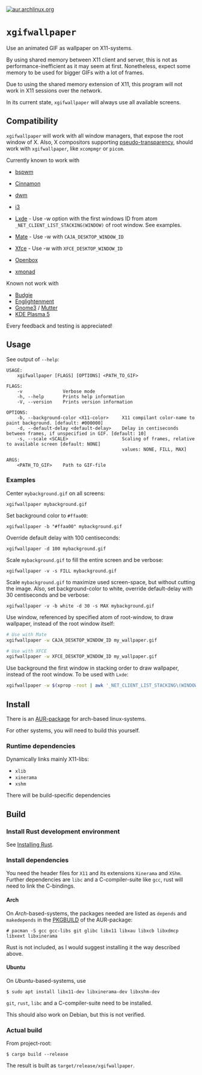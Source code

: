 [![aur.archlinux.org](https://img.shields.io/aur/version/xgifwallpaper)](https://aur.archlinux.org/packages/xgifwallpaper)

# `xgifwallpaper`

Use an animated GIF as wallpaper on X11-systems.

By using shared memory between X11 client and server, this is not as 
performance-inefficient as it may seem at first. Nonetheless, expect some
memory to be used for bigger GIFs with a lot of frames.

Due to using the shared memory extension of X11, this program will not work
in X11 sessions over the network.

In its current state, `xgifwallpaper` will always use all available screens.

## Compatibility

`xgifwallpaper` will work with all window managers, that expose the root
window of X. Also, X compositors supporting
[pseudo-transparency](https://en.wikipedia.org/wiki/Pseudo-transparency#XROOTPMAP_ID_and_ESETROOT_PMAP_ID_properties),
should work with `xgifwallpaper`, like `xcompmgr` or `picom`.

Currently known to work with

* [bspwm](https://github.com/baskerville/bspwm)
* [Cinnamon](https://github.com/linuxmint/Cinnamon)
* [dwm](https://dwm.suckless.org)
* [i3](https://i3wm.org)
* [Lxde](http://www.lxde.org) - Use -w option with the first windows ID from 
atom `_NET_CLIENT_LIST_STACKING(WINDOW)` of root window. See examples.

* [Mate](https://mate-desktop.org) - Use -w with `CAJA_DESKTOP_WINDOW_ID`
* [Xfce](https://www.xfce.org) - Use -w with `XFCE_DESKTOP_WINDOW_ID`
* [Openbox](https://github.com/danakj/openbox)
* [xmonad](https://xmonad.org)

Known not work with 

* [Budgie](https://github.com/solus-project/budgie-desktop)
* [Englightenment](https://www.enlightenment.org)
* [Gnome3](https://www.gnome.org/gnome-3) /
[Mutter](https://gitlab.gnome.org/GNOME/mutter)
* [KDE Plasma 5](https://kde.org/plasma-desktop)

Every feedback and testing is appreciated!

## Usage

See output of `--help`:

```console
USAGE:
    xgifwallpaper [FLAGS] [OPTIONS] <PATH_TO_GIF>

FLAGS:
    -v               Verbose mode
    -h, --help       Prints help information
    -V, --version    Prints version information

OPTIONS:
    -b, --background-color <X11-color>     X11 compilant color-name to paint background. [default: #000000]
    -d, --default-delay <default-delay>    Delay in centiseconds between frames, if unspecified in GIF. [default: 10]
    -s, --scale <SCALE>                    Scaling of frames, relative to available screen [default: NONE]
                                           values: NONE, FILL, MAX]

ARGS:
    <PATH_TO_GIF>    Path to GIF-file
```

### Examples

Center `mybackground.gif` on all screens:

`xgifwallpaper mybackground.gif`

Set background color to `#ffaa00`:

`xgifwallpaper -b "#ffaa00" mybackground.gif`

Override default delay with 100 centiseconds:

`xgifwallpaper -d 100 mybackground.gif`

Scale `mybackground.gif` to fill the entire screen and be verbose:

`xgifwallpaper -v -s FILL mybackground.gif`

Scale `mybackground.gif` to maximize used screen-space, but without cutting the
image. Also, set background-color to white, override default-delay with 30
centiseconds and be verbose:

`xgifwallpaper -v -b white -d 30 -s MAX mybackground.gif`

Use window, referenced by specified atom of root-window, to draw wallpaper,
instead of the root window itself:

```bash
# Use with Mate
xgifwallpaper -w CAJA_DESKTOP_WINDOW_ID my_wallpaper.gif

# Use with XFCE
xgifwallpaper -w XFCE_DESKTOP_WINDOW_ID my_wallpaper.gif
```

Use background the first window in stacking order to draw wallpaper, instead of
the root window. To be used with `Lxde`:

```bash   
xgifwallpaper -w $(xprop -root | awk '_NET_CLIENT_LIST_STACKING\(WINDOW\)/{print $5}' | tr -d m) mybackground.gif
```

## Install

There is an [AUR-package](https://aur.archlinux.org/packages/xgifwallpaper/)
for arch-based linux-systems.

For other systems, you will need to build this yourself.

### Runtime dependencies

Dynamically links mainly X11-libs:

* `xlib`
* `xinerama`
* `xshm`

There will be build-specific dependencies

## Build

### Install Rust development environment

See [Installing Rust](https://www.rust-lang.org/learn/get-started).

### Install dependencies

You need the header files for `X11` and its extensions `Xinerama` and `XShm`.
Further dependencies are `libc` and a C-compiler-suite like `gcc`, rust will
need to link the C-bindings.

#### Arch

On *Arch*-based-systems, the packages needed are listed as `depends` and
`makedepends` in the
[PKGBUILD](https://aur.archlinux.org/cgit/aur.git/tree/PKGBUILD?h=xgifwallpaper)
of the AUR-package:

```console
# pacman -S gcc gcc-libs git glibc libx11 libxau libxcb libxdmcp libxext libxinerama
```

Rust is not included, as I would suggest installing it the way described above.

#### Ubuntu

On *Ubuntu*-based-systems, use

```console
$ sudo apt install libx11-dev libxinerama-dev libxshm-dev
```

`git`, `rust`, `libc` and a C-compiler-suite need to be installed.

This should also work on Debian, but this is not verified.

### Actual build

From project-root:

```console
$ cargo build --release
```

The result is built as `target/release/xgifwallpaper`.


